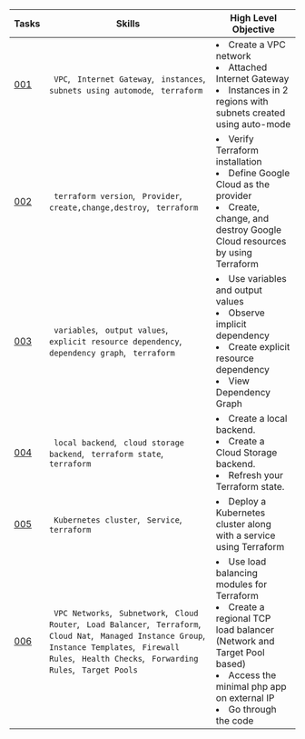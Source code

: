 | Tasks                                                                 | Skills                                                                                                                                                                                                                     | High Level Objective                                                                                                                                                                                   |
|-----------------------------------------------------------------------|----------------------------------------------------------------------------------------------------------------------------------------------------------------------------------------------------------------------------|--------------------------------------------------------------------------------------------------------------------------------------------------------------------------------------------------------|
| [001](taskset/task-001-vpc-2inst-cloudshell)                          | ` VPC`, ` Internet Gateway`, ` instances`, ` subnets using automode`, ` terraform`                                                                                                                                         | <li>Create a VPC network<br> <li>Attached Internet Gateway<br> <li>Instances in 2 regions with subnets created using auto-mode                                                                         |
| [002](taskset/task-002-1inst-dflt-vpc)                                | ` terraform version`, ` Provider`, ` create,change,destroy`, ` terraform`                                                                                                                                                  | <li>Verify Terraform installation<br> <li>Define Google Cloud as the provider<br> <li>Create, change, and destroy Google Cloud resources by using Terraform                                            |
| [003](taskset/task-003-vars-and-resource-dependencies)                | ` variables`, ` output values`, ` explicit resource dependency`, ` dependency graph`, ` terraform`                                                                                                                         | <li>Use variables and output values<br> <li>Observe implicit dependency<br> <li>Create explicit resource dependency<br> <li>View Dependency Graph                                                      |
| [004](taskset/task-004-creating-remote-backend)                       | ` local backend`, ` cloud storage backend`, ` terraform state`, ` terraform`                                                                                                                                               | <li>Create a local backend.<br> <li>Create a Cloud Storage backend.<br> <li>Refresh your Terraform state.                                                                                              |
| [005](taskset/task-005-deploy-k8s-loadbalancer-service)               | ` Kubernetes cluster`, ` Service`, ` terraform`                                                                                                                                                                            | <li>Deploy a Kubernetes cluster along with a service using Terraform                                                                                                                                   |
| [006](taskset/task-006-modular-load-balancing-regional-load-balancer) | ` VPC Networks`, ` Subnetwork`, ` Cloud Router`, ` Load Balancer`, ` Terraform`, ` Cloud Nat`, ` Managed Instance Group`, ` Instance Templates`, ` Firewall Rules`, ` Health Checks`, ` Forwarding Rules`, ` Target Pools` | <li>Use load balancing modules for Terraform<br> <li>Create a regional TCP load balancer (Network and Target Pool based)<br> <li>Access the minimal php app on external IP<br> <li>Go through the code |